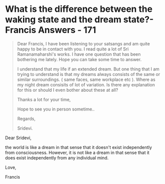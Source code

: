 # What is the difference between the waking state and the dream state?- Francis Answers - 171

>Dear Francis, I have been listening to your satsangs and am quite happy to be in contact with you. I read quite a lot of Sri Ramanamaharshi's works. I have one question that has been bothering me lately. Hope you can take some time to answer.
>
>I understand that my life if an extended dream. But one thing that I am trying to understand is that my dreams always consists of the same or similar surroundings. ( same faces, same workplace etc ). Where as my night dream consisits of lot of variation. Is there any explanation for this or should I even bother about these at all?
>
>Thanks a lot for your time,
>
>Hope to see you in person sometime..
>
>Regards,
>
>Sridevi.

Dear Sridevi,

the world is like a dream in that sense that it doesn't exist independently from consciousness. However, it is not like a dream in that sense that it does exist independently from any individual mind.

Love,

Francis

